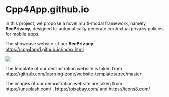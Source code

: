 # Cpp4App.github.io

In this project, we propose a novel multi-modal framework, namely **SeePrivacy**, designed to automatically generate contextual privacy policies for mobile apps.

The showcase website of our **SeePrivacy**: https://cpp4app1.github.io/index.html

![](C:\Users\86178\AppData\Roaming\marktext\images\2023-08-02-17-35-14-image.png)



The template of our demostration website is taken from https://github.com/learning-zone/website-templates/tree/master.

The images of our demostration website are taken from https://unsplash.com/ , https://pixabay.com/ and https://icons8.com/
